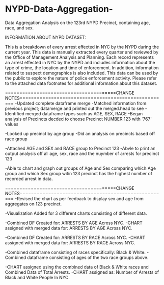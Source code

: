 # NYPD-Data-Aggregation-
Data Aggregation Analysis on the 123rd NYPD Precinct, containing age, race, and sex.



INFORMATION ABOUT NYPD DATASET:


This is a breakdown of every arrest effected in NYC by the NYPD during the current year.
This data is manually extracted every quarter and reviewed by the Office of Management Analysis and Planning.
Each record represents an arrest effected in NYC by the NYPD and includes information about the type of crime, the location and time of enforcement.
In addition, information related to suspect demographics is also included.
This data can be used by the public to explore the nature of police enforcement activity.
Please refer to the attached data footnotes for additional information about this dataset.


=======================================CHANGE NOTES==================================================== 
-Updated complete dataframe merge
-Matched information from previous project; datamerge and printed out the merged.head to see
-Identified merged dataframe types such as AGE, SEX, RACE 
-Began analysis of Precincts decded to choose Precinct NUMBER 123 with '767' values 

-Looked up precinct by age group
-Did an analysis on precincts based off race group

-Attached AGE and SEX and RACE group to Precinct 123
-Abvle to print an output analysis off all age, sex, race and the nuymber of arrests for precinct 123 

-Able to chart and graph out groups of Age and Sex comparing which Age group and which Sex group witin
123 precinct has the highest number of recorded arrest in data.

=======================================CHANGE NOTES====================================================
-Revised the chart as per feedback to display sex and age from aggregates on 123 precinct. 

-Visualization Added for 3 different charts consisting of different data.

-Combined DF Created for: ARRESTS BY AGE Across NYC.
-CHART assigned with merged data for: ARRESTS BY AGE Across NYC.

-Combined DF Created for: ARRESTS BY RACE Across NYC.
-CHART assigned with merged data for: ARRESTS BY RACE Across NYC.

-Combined dataframe consisting of races specifically: Black & White.
-Combined dataframe consisting of ages of the two race groups above.

-CHART assigned using the combined data of Black & White races and Combined Data of Total Arrests.
-CHART assigned as: Number of Arrests of Black and White People In NYC.
